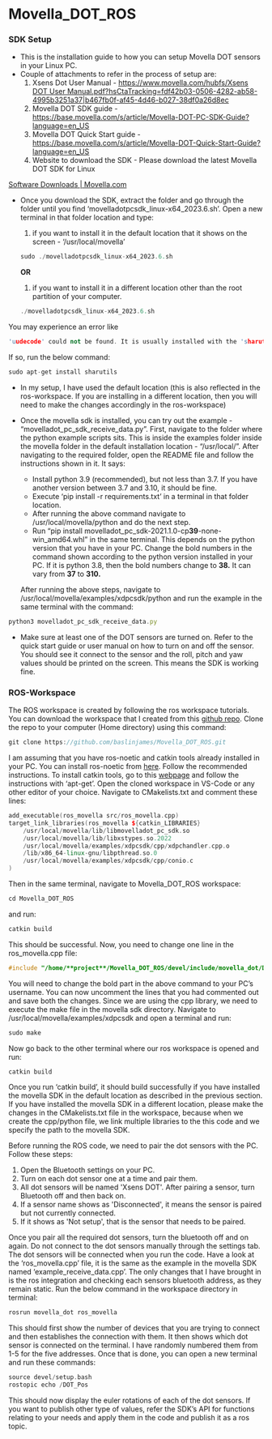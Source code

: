# Movella_DOT_ROS

### SDK Setup

- This is the installation guide to how you can setup Movella DOT sensors in your Linux PC.
- Couple of attachments to refer in the process of setup are:
    1. Xsens Dot User Manual - [https://www.movella.com/hubfs/Xsens DOT User Manual.pdf?hsCtaTracking=fdf42b03-0506-4282-ab58-4995b3251a37|b467fb0f-af45-4d46-b027-38df0a26d8ec](https://www.movella.com/hubfs/Xsens%20DOT%20User%20Manual.pdf?hsCtaTracking=fdf42b03-0506-4282-ab58-4995b3251a37%7Cb467fb0f-af45-4d46-b027-38df0a26d8ec)
    2. Movella DOT SDK guide - https://base.movella.com/s/article/Movella-DOT-PC-SDK-Guide?language=en_US
    3. Movella DOT Quick Start guide - https://base.movella.com/s/article/Movella-DOT-Quick-Start-Guide?language=en_US
    4. Website to download the SDK  - Please download the latest Movella DOT SDK for Linux

[Software Downloads | Movella.com](https://www.movella.com/support/software-documentation?hsCtaTracking=39d661fa-2ea8-4478-955e-01d0d8885f14|3ad1c7d6-9c3a-42e9-b424-5b15b9d0924e)

- Once you download the SDK, extract the folder and go through the folder until you find ‘movelladotpcsdk_linux-x64_2023.6.sh’. Open a new terminal in that folder location and type:
    1. if you want to install it in the default location that it shows on the screen - ‘/usr/local/movella’ 
    
    ```jsx
    sudo ./movelladotpcsdk_linux-x64_2023.6.sh
    ```
    
    **OR**
    
    1. if you want to install it in a different location other than the root partition of your computer. 
    
    ```jsx
    ./movelladotpcsdk_linux-x64_2023.6.sh
    ```
    

You may experience an error like

```cpp
'uudecode' could not be found. It is usually installed with the 'sharutils' package
```

If so, run the below command:

```cpp
sudo apt-get install sharutils
```

- In my setup, I have used the default location (this is also reflected in the ros-workspace. If you are installing in a different location, then you will need to make the changes accordingly in the ros-workspace)
- Once the movella sdk is installed, you can try out the example - “movelladot_pc_sdk_receive_data.py”. First, navigate to the folder where the python example scripts sits. This is inside the examples folder inside the movella folder in the default installation location - “/usr/local/”. After navigating to the required folder, open the README file and follow the instructions shown in it. It says:
    - Install python 3.9 (recommended), but not less than 3.7. If you have another version between 3.7 and 3.10, it should be fine.
    - Execute ‘pip install -r requirements.txt’ in a terminal in that folder location.
    - After running the above command navigate to /usr/local/movella/python and do the next step.
    - Run “pip install movelladot_pc_sdk-2021.1.0-cp**39**-none-win_amd64.whl” in the same terminal. This depends on the python version that you have in your PC. Change the bold numbers in the command shown according to the python version installed in your PC. If it is python 3.8, then the bold numbers change to **38.** It can vary from **37** to **310.**
    
    After running the above steps, navigate to /usr/local/movella/examples/xdpcsdk/python and run the example in the same terminal with the command:
    

```jsx
python3 movelladot_pc_sdk_receive_data.py
```

- Make sure at least one of the DOT sensors are turned on. Refer to the quick start guide or user manual on how to turn on and off the sensor. You should see it connect to the sensor and the roll, pitch and yaw values should be printed on the screen. This means the SDK is working fine.

### ROS-Workspace

The ROS workspace is created by following the ros workspace tutorials. You can download the workspace that I created from this [github repo](https://github.com/baslinjames/Movella_DOT_ROS/tree/master). Clone the repo to your computer (Home directory) using this command:

```cpp
git clone https://github.com/baslinjames/Movella_DOT_ROS.git
```

I am assuming that you have ros-noetic and catkin tools already installed in your PC. You can install ros-noetic from [here](http://wiki.ros.org/noetic/Installation/Ubuntu). Follow the recommended instructions. To install catkin tools, go to this [webpage](https://catkin-tools.readthedocs.io/en/latest/installing.html) and follow the instructions with ‘apt-get’. Open the cloned workspace in VS-Code or any other editor of your choice. Navigate to CMakelists.txt and comment these lines:

```cpp
add_executable(ros_movella src/ros_movella.cpp)
target_link_libraries(ros_movella ${catkin_LIBRARIES}
    /usr/local/movella/lib/libmovelladot_pc_sdk.so
    /usr/local/movella/lib/libxstypes.so.2022
    /usr/local/movella/examples/xdpcsdk/cpp/xdpchandler.cpp.o
    /lib/x86_64-linux-gnu/libpthread.so.0
    /usr/local/movella/examples/xdpcsdk/cpp/conio.c
)
```

Then in the same terminal, navigate to Movella_DOT_ROS workspace:

```cpp
cd Movella_DOT_ROS
```

and run:

```cpp
catkin build
```

This should be successful. Now, you need to change one line in the ros_movella.cpp file:

```cpp
#include "/home/**project**/Movella_DOT_ROS/devel/include/movella_dot/DotSensorMsg.h"
```

You will need to change the bold part in the above command to your PC’s username. You can now uncomment the lines that you had commented out and save both the changes. Since we are using the cpp library, we need to execute the make file in the movella sdk directory. Navigate to /usr/local/movella/examples/xdpcsdk and open a terminal and run:

```cpp
sudo make
```

Now go back to the other terminal where our ros workspace is opened and run:

```cpp
catkin build
```

Once you run ‘catkin build’, it should build successfully if you have installed the movella SDK in the default location as described in the previous section. If you have installed the movella SDK in a different location, please make the changes in the CMakelists.txt file in the workspace, because when we create the cpp/python file, we link multiple libraries to the this code and we specify the path to the movella SDK.

Before running the ROS code, we need to pair the dot sensors with the PC. Follow these steps:

1. Open the Bluetooth settings on your PC.
2. Turn on each dot sensor one at a time and pair them.
3. All dot sensors will be named 'Xsens DOT'. After pairing a sensor, turn Bluetooth off and then back on.
4. If a sensor name shows as 'Disconnected', it means the sensor is paired but not currently connected.
5. If it shows as 'Not setup', that is the sensor that needs to be paired.

Once you pair all the required dot sensors, turn the bluetooth off and on again. Do not connect to the dot sensors manually through the settings tab. The dot sensors will be connected when you run the code. Have a look at the ‘ros_movella.cpp’ file, it is the same as the example in the movella SDK named ‘example_receive_data.cpp’. The only changes that I have brought in is the ros integration and checking each sensors bluetooth address, as they remain static. Run the below command in the workspace directory in terminal:

```cpp
rosrun movella_dot ros_movella
```

This should first show the number of devices that you are trying to connect and then establishes the connection with them. It then shows which dot sensor is connected on the terminal. I have randomly numbered them from 1-5 for the five addresses. Once that is done, you can open a new terminal and run these commands:

```cpp
source devel/setup.bash
rostopic echo /DOT_Pos
```

This should now display the euler rotations of each of the dot sensors. If you want to publish other type of values, refer the SDK’s API for functions relating to your needs and apply them in the code and publish it as a ros topic.